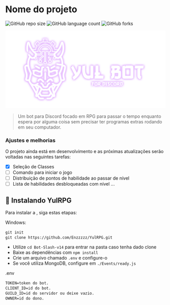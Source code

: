 # Nome do projeto

<!---Esses são exemplos. Veja https://shields.io para outras pessoas ou para personalizar este conjunto de escudos. Você pode querer incluir dependências, status do projeto e informações de licença aqui--->

![GitHub repo size](https://img.shields.io/github/repo-size/Enzzzzz/YulRPG?style=for-the-badge)
![GitHub language count](https://img.shields.io/github/languages/count/Enzzzzz/YulRPG?style=for-the-badge)
![GitHub forks](https://img.shields.io/github/forks/Enzzzzz/YulRPG?style=for-the-badge)


<img src="image.png" alt="img">

> Um bot para Discord focado em RPG para passar o tempo enquanto espera por alguma coisa sem precisar ter programas extras rodando em seu computador.

### Ajustes e melhorias

O projeto ainda está em desenvolvimento e as próximas atualizações serão voltadas nas seguintes tarefas:

- [x] Seleção de Classes
- [ ] Comando para iniciar o jogo
- [ ] Distribuição de pontos de habilidade ao passar de nível
- [ ] Lista de habilidades desbloqueadas com nível
 ...

## 🚀 Instalando YulRPG

Para instalar a <YulRPG>, siga estas etapas:

Windows:
```
git init
git clone https://github.com/Enzzzzz/YulRPG.git
```
* Utilize `cd Bot-Slash-v14` para entrar na pasta caso tenha dado clone
* Baixe as dependências com `npm install`
* Crie um arquivo chamado `.env` e configure-o
* Se você utiliza MongoDB, configure em `./Events/ready.js`

.env
```
TOKEN=token do bot.
CLIENT_ID=id do bot.
GUILD_ID=id do servidor ou deixe vazio.
OWNER=id do dono.
```